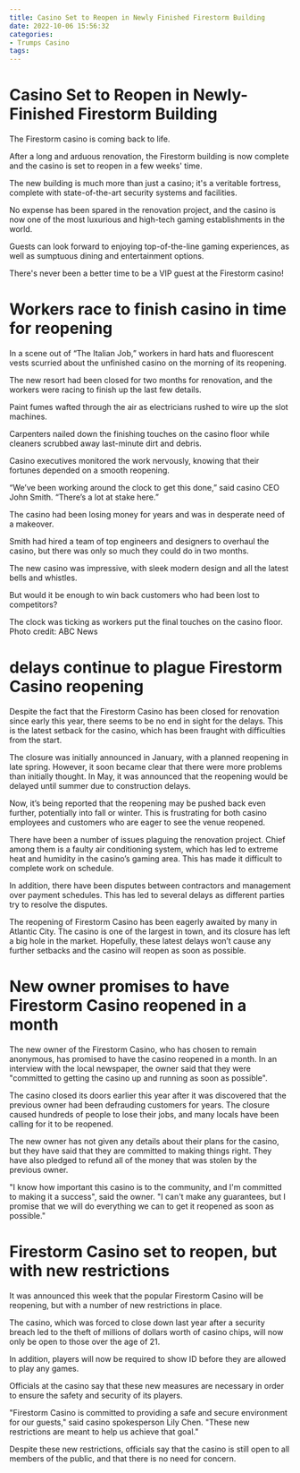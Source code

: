 ```yaml
---
title: Casino Set to Reopen in Newly Finished Firestorm Building
date: 2022-10-06 15:56:32
categories:
- Trumps Casino
tags:
---
```



#  Casino Set to Reopen in Newly-Finished Firestorm Building

The Firestorm casino is coming back to life.

After a long and arduous renovation, the Firestorm building is now complete and the casino is set to reopen in a few weeks' time.

The new building is much more than just a casino; it's a veritable fortress, complete with state-of-the-art security systems and facilities.

No expense has been spared in the renovation project, and the casino is now one of the most luxurious and high-tech gaming establishments in the world.

Guests can look forward to enjoying top-of-the-line gaming experiences, as well as sumptuous dining and entertainment options.

There's never been a better time to be a VIP guest at the Firestorm casino!

#  Workers race to finish casino in time for reopening

In a scene out of “The Italian Job,” workers in hard hats and fluorescent vests scurried about the unfinished casino on the morning of its reopening.

The new resort had been closed for two months for renovation, and the workers were racing to finish up the last few details.

Paint fumes wafted through the air as electricians rushed to wire up the slot machines.

Carpenters nailed down the finishing touches on the casino floor while cleaners scrubbed away last-minute dirt and debris.

 Casino executives monitored the work nervously, knowing that their fortunes depended on a smooth reopening.

“We’ve been working around the clock to get this done,” said casino CEO John Smith. “There’s a lot at stake here.”

The casino had been losing money for years and was in desperate need of a makeover.

Smith had hired a team of top engineers and designers to overhaul the casino, but there was only so much they could do in two months.

The new casino was impressive, with sleek modern design and all the latest bells and whistles.

But would it be enough to win back customers who had been lost to competitors?


 The clock was ticking as workers put the final touches on the casino floor. Photo credit: ABC News

#   delays continue to plague Firestorm Casino reopening

Despite the fact that the Firestorm Casino has been closed for renovation since early this year, there seems to be no end in sight for the delays. This is the latest setback for the casino, which has been fraught with difficulties from the start.

The closure was initially announced in January, with a planned reopening in late spring. However, it soon became clear that there were more problems than initially thought. In May, it was announced that the reopening would be delayed until summer due to construction delays.

Now, it’s being reported that the reopening may be pushed back even further, potentially into fall or winter. This is frustrating for both casino employees and customers who are eager to see the venue reopened.

There have been a number of issues plaguing the renovation project. Chief among them is a faulty air conditioning system, which has led to extreme heat and humidity in the casino’s gaming area. This has made it difficult to complete work on schedule.

In addition, there have been disputes between contractors and management over payment schedules. This has led to several delays as different parties try to resolve the disputes.

The reopening of Firestorm Casino has been eagerly awaited by many in Atlantic City. The casino is one of the largest in town, and its closure has left a big hole in the market. Hopefully, these latest delays won’t cause any further setbacks and the casino will reopen as soon as possible.

#   New owner promises to have Firestorm Casino reopened in a month

The new owner of the Firestorm Casino, who has chosen to remain anonymous, has promised to have the casino reopened in a month. In an interview with the local newspaper, the owner said that they were "committed to getting the casino up and running as soon as possible".

The casino closed its doors earlier this year after it was discovered that the previous owner had been defrauding customers for years. The closure caused hundreds of people to lose their jobs, and many locals have been calling for it to be reopened.

The new owner has not given any details about their plans for the casino, but they have said that they are committed to making things right. They have also pledged to refund all of the money that was stolen by the previous owner.

"I know how important this casino is to the community, and I'm committed to making it a success", said the owner. "I can't make any guarantees, but I promise that we will do everything we can to get it reopened as soon as possible."

#  

#  Firestorm Casino set to reopen, but with new restrictions

It was announced this week that the popular Firestorm Casino will be reopening, but with a number of new restrictions in place.

The casino, which was forced to close down last year after a security breach led to the theft of millions of dollars worth of casino chips, will now only be open to those over the age of 21.

In addition, players will now be required to show ID before they are allowed to play any games.

Officials at the casino say that these new measures are necessary in order to ensure the safety and security of its players.

"Firestorm Casino is committed to providing a safe and secure environment for our guests," said casino spokesperson Lily Chen. "These new restrictions are meant to help us achieve that goal."

Despite these new restrictions, officials say that the casino is still open to all members of the public, and that there is no need for concern.